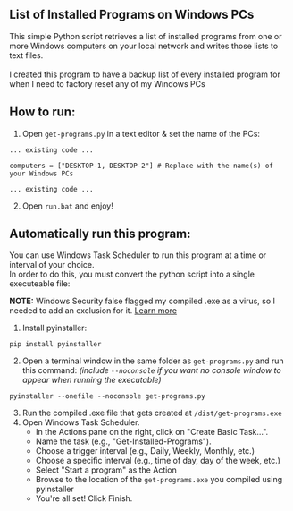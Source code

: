 ## List of Installed Programs on Windows PCs
This simple Python script retrieves a list of installed programs from one or more Windows computers on your local network and writes those lists to text files.<br><br>
I created this program to have a backup list of every installed program for when I need to factory reset any of my Windows PCs

## How to run:
1. Open `get-programs.py` in a text editor & set the name of the PCs:
```
... existing code ...

computers = ["DESKTOP-1, DESKTOP-2"] # Replace with the name(s) of your Windows PCs

... existing code ...
```
2. Open `run.bat` and enjoy!

## Automatically run this program:
You can use Windows Task Scheduler to run this program at a time or interval of your choice.<br>
In order to do this, you must convert the python script into a single executeable file:

**NOTE:** Windows Security false flagged my compiled .exe as a virus, so I needed to add an exclusion for it. [Learn more](https://support.microsoft.com/en-us/windows/add-an-exclusion-to-windows-security-811816c0-4dfd-af4a-47e4-c301afe13b26)

1. Install pyinstaller:
```
pip install pyinstaller
```
2. Open a terminal window in the same folder as `get-programs.py` and run this command:
*(include `--noconsole` if you want no console window to appear when running the executable)*
```
pyinstaller --onefile --noconsole get-programs.py
```
3. Run the compiled .exe file that gets created at `/dist/get-programs.exe`
4. Open Windows Task Scheduler.
    - In the Actions pane on the right, click on "Create Basic Task...".
    - Name the task (e.g., "Get-Installed-Programs").
    - Choose a trigger interval (e.g., Daily, Weekly, Monthly, etc.)
    - Choose a specific interval (e.g., time of day, day of the week, etc.)
    - Select "Start a program" as the Action
    - Browse to the location of the `get-programs.exe` you compiled using pyinstaller
    - You're all set! Click Finish.
